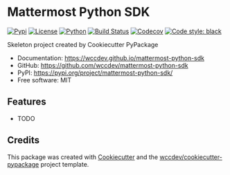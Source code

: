 # Mattermost Python SDK


[![Pypi](https://img.shields.io/pypi/v/mattermost-python-sdk.svg)](https://pypi.org/project/mattermost-python-sdk/)
[![License](https://img.shields.io/github/license/wccdev/mattermost-python-sdk)](https://github.com/wccdev/mattermost-python-sdk/blob/main/LICENSE)
[![Python](https://img.shields.io/pypi/pyversions/mattermost-python-sdk.svg)](https://pypi.org/project/mattermost-python-sdk/)
[![Build Status](https://github.com/wccdev/mattermost-python-sdk/actions/workflows/ci.yml/badge.svg)](https://github.com/wccdev/mattermost-python-sdk/actions/workflows/ci.yml)
[![Codecov](https://codecov.io/gh/wccdev/mattermost-python-sdk/branch/main/graphs/badge.svg)](https://codecov.io/github/wccdev/mattermost-python-sdk)
[![Code style: black](https://img.shields.io/badge/code%20style-black-000000.svg)](https://github.com/psf/black)




Skeleton project created by Cookiecutter PyPackage


* Documentation: <https://wccdev.github.io/mattermost-python-sdk>
* GitHub: <https://github.com/wccdev/mattermost-python-sdk>
* PyPI: <https://pypi.org/project/mattermost-python-sdk/>
* Free software: MIT


## Features

* TODO

## Credits

This package was created with [Cookiecutter](https://github.com/cookiecutter/cookiecutter) and the [wccdev/cookiecutter-pypackage](https://github.com/wccdev/cookiecutter-pypackage) project template.
